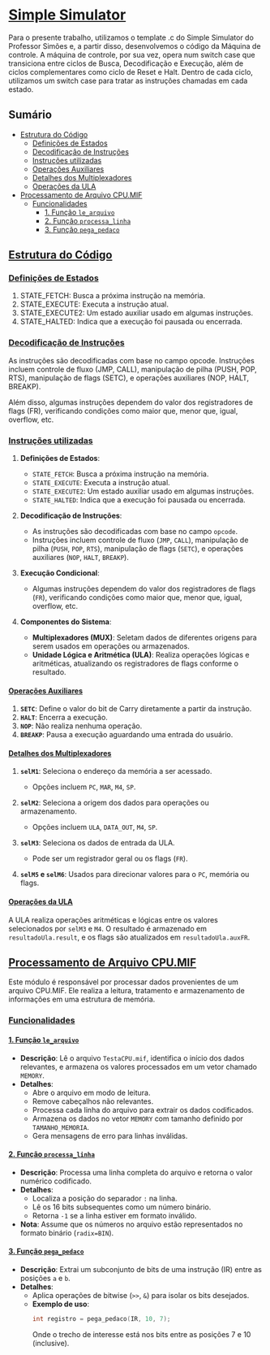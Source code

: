 # [Simple Simulator](#simple-simulator)
Para o presente trabalho, utilizamos o template .c do Simple Simulator do Professor Simões e, a partir disso, desenvolvemos o código da Máquina de controle. 
A máquina de controle, por sua vez, opera num switch case que transiciona entre ciclos de Busca, Decodificação e Execução, além de ciclos complementares como ciclo de Reset e Halt. 
Dentro de cada ciclo, utilizamos um switch case para tratar as instruções chamadas em cada estado. 


## Sumário
- [Estrutura do Código](#estrutura-do-código)
  - [Definições de Estados](#definições-de-estados)
  - [Decodificação de Instruções](#decodificação-de-instruções)
  - [Instruções utilizadas](#instruções-utilizadas)
  - [Operações Auxiliares](#operações-auxiliares)
  - [Detalhes dos Multiplexadores](#detalhes-dos-multiplexadores)
  - [Operações da ULA](#operações-da-ula)
- [Processamento de Arquivo CPU.MIF](#processamento-de-arquivo-cpu-mif)
  - [Funcionalidades](#funcionalidades)
    - [1. Função `le_arquivo`](#1-função-le_arquivo)
    - [2. Função `processa_linha`](#2-função-processa_linha)
    - [3. Função `pega_pedaco`](#3-função-pega_pedaco)


## [Estrutura do Código](#estrutura-do-código)

### [Definições de Estados](#definições-de-estados)

1. STATE_FETCH: Busca a próxima instrução na memória.
2. STATE_EXECUTE: Executa a instrução atual.
3. STATE_EXECUTE2: Um estado auxiliar usado em algumas instruções.
4. STATE_HALTED: Indica que a execução foi pausada ou encerrada.

### [Decodificação de Instruções](#decodificação-de-instruções)
As instruções são decodificadas com base no campo opcode.
Instruções incluem controle de fluxo (JMP, CALL), manipulação de pilha (PUSH, POP, RTS), manipulação de flags (SETC), e operações auxiliares (NOP, HALT, BREAKP).

Além disso, algumas instruções dependem do valor dos registradores de flags (FR), verificando condições como maior que, menor que, igual, overflow, etc.

### [Instruções utilizadas](#instruções-utilizadas)

1. **Definições de Estados**:
   - `STATE_FETCH`: Busca a próxima instrução na memória.
   - `STATE_EXECUTE`: Executa a instrução atual.
   - `STATE_EXECUTE2`: Um estado auxiliar usado em algumas instruções.
   - `STATE_HALTED`: Indica que a execução foi pausada ou encerrada.

2. **Decodificação de Instruções**:
   - As instruções são decodificadas com base no campo `opcode`.
   - Instruções incluem controle de fluxo (`JMP`, `CALL`), manipulação de pilha (`PUSH`, `POP`, `RTS`), manipulação de flags (`SETC`), e operações auxiliares (`NOP`, `HALT`, `BREAKP`).

3. **Execução Condicional**:
   - Algumas instruções dependem do valor dos registradores de flags (`FR`), verificando condições como maior que, menor que, igual, overflow, etc.

4. **Componentes do Sistema**:
   - **Multiplexadores (MUX)**: Seletam dados de diferentes origens para serem usados em operações ou armazenados.
   - **Unidade Lógica e Aritmética (ULA)**: Realiza operações lógicas e aritméticas, atualizando os registradores de flags conforme o resultado.

#### [Operações Auxiliares](#operações-auxiliares)
1. **`SETC`**: Define o valor do bit de Carry diretamente a partir da instrução.
2. **`HALT`**: Encerra a execução.
3. **`NOP`**: Não realiza nenhuma operação.
4. **`BREAKP`**: Pausa a execução aguardando uma entrada do usuário.

#### [Detalhes dos Multiplexadores](#detalhes-dos-multiplexadores)
1. **`selM1`**: Seleciona o endereço da memória a ser acessado.
   - Opções incluem `PC`, `MAR`, `M4`, `SP`.

2. **`selM2`**: Seleciona a origem dos dados para operações ou armazenamento.
   - Opções incluem `ULA`, `DATA_OUT`, `M4`, `SP`.

3. **`selM3`**: Seleciona os dados de entrada da ULA.
   - Pode ser um registrador geral ou os flags (`FR`).

4. **`selM5` e `selM6`**: Usados para direcionar valores para o `PC`, memória ou flags.

#### [Operações da ULA](#operações-da-ula)
A ULA realiza operações aritméticas e lógicas entre os valores selecionados por `selM3` e `M4`. O resultado é armazenado em `resultadoUla.result`, e os flags são atualizados em `resultadoUla.auxFR`.

## [Processamento de Arquivo CPU.MIF](#processamento-de-arquivo-cpu-mif)
Este módulo é responsável por processar dados provenientes de um arquivo CPU.MIF. Ele realiza a leitura, tratamento e armazenamento de informações em uma estrutura de memória. 

### [Funcionalidades](#funcionalidades)
#### [1. Função `le_arquivo`](#1-função-le_arquivo)
- **Descrição**:
  Lê o arquivo `TestaCPU.mif`, identifica o início dos dados relevantes, e armazena os valores processados em um vetor chamado `MEMORY`.
- **Detalhes**:
  - Abre o arquivo em modo de leitura.
  - Remove cabeçalhos não relevantes.
  - Processa cada linha do arquivo para extrair os dados codificados.
  - Armazena os dados no vetor `MEMORY` com tamanho definido por `TAMANHO_MEMORIA`.
  - Gera mensagens de erro para linhas inválidas.

#### [2. Função `processa_linha`](#2-função-processa_linha)
- **Descrição**:
  Processa uma linha completa do arquivo e retorna o valor numérico codificado.
- **Detalhes**:
  - Localiza a posição do separador `:` na linha.
  - Lê os 16 bits subsequentes como um número binário.
  - Retorna `-1` se a linha estiver em formato inválido.
- **Nota**:
  Assume que os números no arquivo estão representados no formato binário (`radix=BIN`).


#### [3. Função `pega_pedaco`](#3-função-pega_pedaco)
- **Descrição**:
  Extrai um subconjunto de bits de uma instrução (IR) entre as posições `a` e `b`.
- **Detalhes**:
  - Aplica operações de bitwise (`>>`, `&`) para isolar os bits desejados.
  - **Exemplo de uso**:
    ```c
    int registro = pega_pedaco(IR, 10, 7);
    ```
    Onde o trecho de interesse está nos bits entre as posições 7 e 10 (inclusive).
